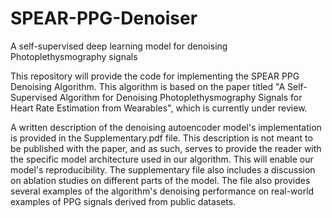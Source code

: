 # SPEAR-PPG-Denoiser
A self-supervised deep learning model for denoising Photoplethysmography signals

This repository will provide the code for implementing the SPEAR PPG Denoising Algorithm. This algorithm is based on the paper titled "A Self-Supervised Algorithm for Denoising Photoplethysmography Signals for Heart Rate Estimation from Wearables", which is currently under review. 

A written description of the denoising autoencoder model's implementation is provided in the Supplementary.pdf file. This description is not meant to be published with the paper, and as such, serves to provide the reader with the specific model architecture used in our algorithm. This will enable our model's reproducibility. The supplementary file also includes a discussion on ablation studies on different parts of the model. The file also provides several examples of the algorithm's denoising performance on real-world examples of PPG signals derived from public datasets. 
